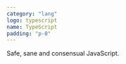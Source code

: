 ```yaml
---
category: "lang"
logo: typescript
name: TypeScript
padding: "p-0"
---
```


Safe, sane and consensual JavaScript.
